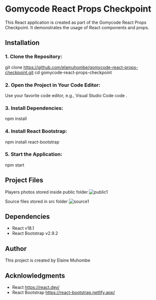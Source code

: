 # Gomycode React Props Checkpoint

This React application is created as part of the Gomycode React Props Checkpoint. It demonstrates the usage of React components and props.

## Installation
### 1. Clone the Repository:
git clone https://github.com/elamuhombe/gomycode-react-props-checkpoint.git
cd gomycode-react-props-checkpoint

### 2. Open the Project in Your Code Editor:
 Use your favorite code editor, e.g., Visual Studio Code
code .

### 3. Install Dependencies:
npm install

### 4. Install React Bootstrap:
npm install react-bootstrap

### 5. Start the Application:
npm start

## Project Files
Players photos stored inside public folder
![public1](https://github.com/elamuhombe/gomycode-react-props-checkpoint/assets/10416177/628520ed-23aa-4e94-8cdc-1168f132c88b)

Source files stored in src folder
![source1](https://github.com/elamuhombe/gomycode-react-props-checkpoint/assets/10416177/d64d3d24-1fc3-428a-95f1-087107fa733e)



## Dependencies
- React v18.1
- React Bootstrap v2.9.2

## Author
This project is created by Elaine Muhombe

## Acknlowledgments
- React https://react.dev/
- React Bootstrap https://react-bootstrap.netlify.app/
